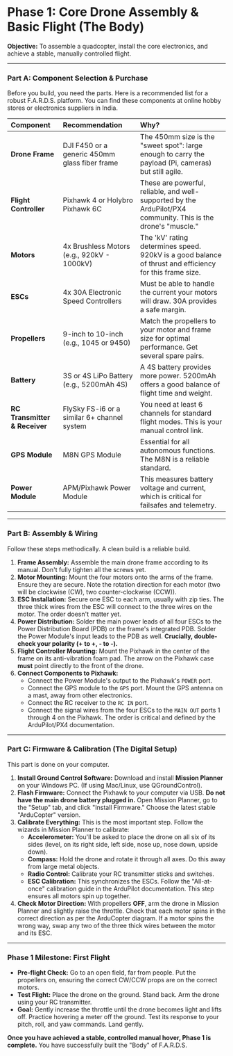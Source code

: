 # Phase 1: Core Drone Assembly & Basic Flight (The Body)

  **Objective:** To assemble a quadcopter, install the core electronics, and achieve a stable, manually controlled flight.

  ---

  ### Part A: Component Selection & Purchase

  Before you build, you need the parts. Here is a recommended list for a robust F.A.R.D.S. platform. You can find these components at online hobby stores or electronics suppliers in India.

  | Component | Recommendation | Why? |
  | :--- | :--- | :--- |
  | **Drone Frame** | DJI F450 or a generic 450mm glass fiber frame | The 450mm size is the "sweet spot": large enough to carry the payload (Pi, cameras) but still agile. |
  | **Flight Controller** | Pixhawk 4 or Holybro Pixhawk 6C | These are powerful, reliable, and well-supported by the ArduPilot/PX4 community. This is the drone's "muscle." |
  | **Motors** | 4x Brushless Motors (e.g., 920kV - 1000kV) | The 'kV' rating determines speed. 920kV is a good balance of thrust and efficiency for this frame size. |
  | **ESCs** | 4x 30A Electronic Speed Controllers | Must be able to handle the current your motors will draw. 30A provides a safe margin. |
  | **Propellers** | 9-inch to 10-inch (e.g., 1045 or 9450) | Match the propellers to your motor and frame size for optimal performance. Get several spare pairs. |
  | **Battery** | 3S or 4S LiPo Battery (e.g., 5200mAh 4S) | A 4S battery provides more power. 5200mAh offers a good balance of flight time and weight. |
  | **RC Transmitter & Receiver**| FlySky FS-i6 or a similar 6+ channel system | You need at least 6 channels for standard flight modes. This is your manual control link. |
  | **GPS Module** | M8N GPS Module | Essential for all autonomous functions. The M8N is a reliable standard. |
  | **Power Module** | APM/Pixhawk Power Module | This measures battery voltage and current, which is critical for failsafes and telemetry. |

  ---

  ### Part B: Assembly & Wiring

  Follow these steps methodically. A clean build is a reliable build.

  1.  **Frame Assembly:** Assemble the main drone frame according to its manual. Don't fully tighten all the screws yet.
  2.  **Motor Mounting:** Mount the four motors onto the arms of the frame. Ensure they are secure. Note the rotation direction for each motor (two will be clockwise (CW), two counter-clockwise (CCW)).
  3.  **ESC Installation:** Secure one ESC to each arm, usually with zip ties. The three thick wires from the ESC will connect to the three wires on the motor. The order doesn't matter yet.
  4.  **Power Distribution:** Solder the main power leads of all four ESCs to the Power Distribution Board (PDB) or the frame's integrated PDB. Solder the Power Module's input leads to the PDB as well. **Crucially, double-check your polarity (+ to +, - to -).**
  5.  **Flight Controller Mounting:** Mount the Pixhawk in the center of the frame on its anti-vibration foam pad. The arrow on the Pixhawk case **must** point directly to the front of the drone.
  6.  **Connect Components to Pixhawk:**
      * Connect the Power Module's output to the Pixhawk's `POWER` port.
      * Connect the GPS module to the `GPS` port. Mount the GPS antenna on a mast, away from other electronics.
      * Connect the RC receiver to the `RC IN` port.
      * Connect the signal wires from the four ESCs to the `MAIN OUT` ports 1 through 4 on the Pixhawk. The order is critical and defined by the ArduPilot/PX4 documentation.

  ---

  ### Part C: Firmware & Calibration (The Digital Setup)

  This part is done on your computer.

  1.  **Install Ground Control Software:** Download and install **Mission Planner** on your Windows PC. (If using Mac/Linux, use QGroundControl).
  2.  **Flash Firmware:** Connect the Pixhawk to your computer via USB. **Do not have the main drone battery plugged in.** Open Mission Planner, go to the "Setup" tab, and click "Install Firmware." Choose the latest stable "ArduCopter" version.
  3.  **Calibrate Everything:** This is the most important step. Follow the wizards in Mission Planner to calibrate:
      * **Accelerometer:** You'll be asked to place the drone on all six of its sides (level, on its right side, left side, nose up, nose down, upside down).
      * **Compass:** Hold the drone and rotate it through all axes. Do this away from large metal objects.
      * **Radio Control:** Calibrate your RC transmitter sticks and switches.
      * **ESC Calibration:** This synchronizes the ESCs. Follow the "All-at-once" calibration guide in the ArduPilot documentation. This step ensures all motors spin up together.
  4.  **Check Motor Direction:** With propellers **OFF**, arm the drone in Mission Planner and slightly raise the throttle. Check that each motor spins in the correct direction as per the ArduCopter diagram. If a motor spins the wrong way, swap any two of the three thick wires between the motor and its ESC.

  ---

  ### Phase 1 Milestone: First Flight

  * **Pre-flight Check:** Go to an open field, far from people. Put the propellers on, ensuring the correct CW/CCW props are on the correct motors.
  * **Test Flight:** Place the drone on the ground. Stand back. Arm the drone using your RC transmitter.
  * **Goal:** Gently increase the throttle until the drone becomes light and lifts off. Practice hovering a meter off the ground. Test its response to your pitch, roll, and yaw commands. Land gently.

  **Once you have achieved a stable, controlled manual hover, Phase 1 is complete.** You have successfully built the "Body" of F.A.R.D.S.
